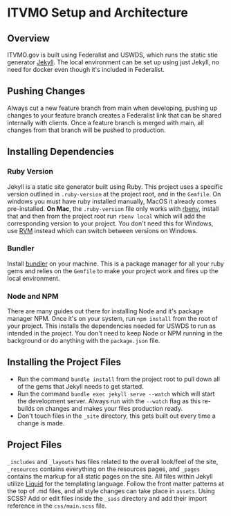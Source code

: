 # ITVMO Setup and Architecture

## Overview

ITVMO.gov is built using Federalist and USWDS, which runs the static stie generator [Jekyll](https://jekyllrb.com/). The local environment can be set up using just Jekyll, no need for docker even though it's included in Federalist. 

## Pushing Changes

Always cut a new feature branch from main when developing, pushing up changes to your feature branch creates a Federalist link that can be shared internally with clients. Once a feature branch is merged with main, all changes from that branch will be pushed to production.

## Installing Dependencies

### Ruby Version

Jekyll is a static site generator built using Ruby. This project uses a specific version outlined in `.ruby-version` at the project root, and in the `Gemfile`. On windows you must have ruby installed manually, MacOS it already comes pre-installed. **On Mac**, the `.ruby-version` file only works with [rbenv](https://github.com/rbenv/rbenv), install that and then from the project root run `rbenv local` which will add the corresponding version to your project. You don't need this for Windows, use [RVM](https://rvm.io/) instead which can switch between versions on Windows.

### Bundler

Install [bundler](https://bundler.io/) on your machine. This is a package manager for all your ruby gems and relies on the `Gemfile` to make your project work and fires up the local environment.

### Node and NPM

There are many guides out there for installing Node and it's package manager NPM. Once it's on your system, run `npm install` from the root of your project. This installs the dependencies needed for USWDS to run as intended in the project. You don't need to keep Node or NPM running in the background or do anything with the `package.json` file. 

## Installing the Project Files

- Run the command `bundle install` from the project root to pull down all of the gems that Jekyll needs to get started.
- Run the command `bundle exec jekyll serve --watch` which will start the development server. Always run with the `--watch` flag as this re-builds on changes and makes your files production ready.
- Don't touch files in the `_site` directory, this gets built out every time a change is made. 

## Project Files

`_includes` and `_layouts` has files related to the overall look/feel of the site, `_resources` contains everything on the resources pages, and `_pages` contains the markup for all static pages on the site. All files within Jekyll utilize [Liquid](https://shopify.github.io/liquid/basics/introduction/) for the templating language. Follow the front matter patterns at the top of .md files, and all style changes can take place in `assets`. Using SCSS? Add or edit files inside the `_sass` directory and add their import reference in the `css/main.scss` file.
